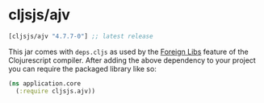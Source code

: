 # cljsjs/ajv

[](dependency)
```clojure
[cljsjs/ajv "4.7.7-0"] ;; latest release
```
[](/dependency)

This jar comes with `deps.cljs` as used by the [Foreign Libs][flibs] feature
of the Clojurescript compiler. After adding the above dependency to your project
you can require the packaged library like so:

```clojure
(ns application.core
  (:require cljsjs.ajv))
```

[flibs]: https://github.com/clojure/clojurescript/wiki/Foreign-Dependencies
